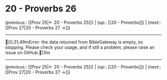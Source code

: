 # 20 - Proverbs 26

(previous:: [[Prov 25|← 20 - Proverbs 25]]) | (up:: [[20 - Proverbs]]) | (next:: [[Prov 27|20 - Proverbs 27 →]])

***
[0;31;49mError: the data returned from BibleGateway is empty, so stopping. Please check your usage, and if still a problem, please raise an issue on GitHub.[0m

***

(previous:: [[Prov 25|← 20 - Proverbs 25]]) | (up:: [[20 - Proverbs]]) | (next:: [[Prov 27|20 - Proverbs 27 →]])
